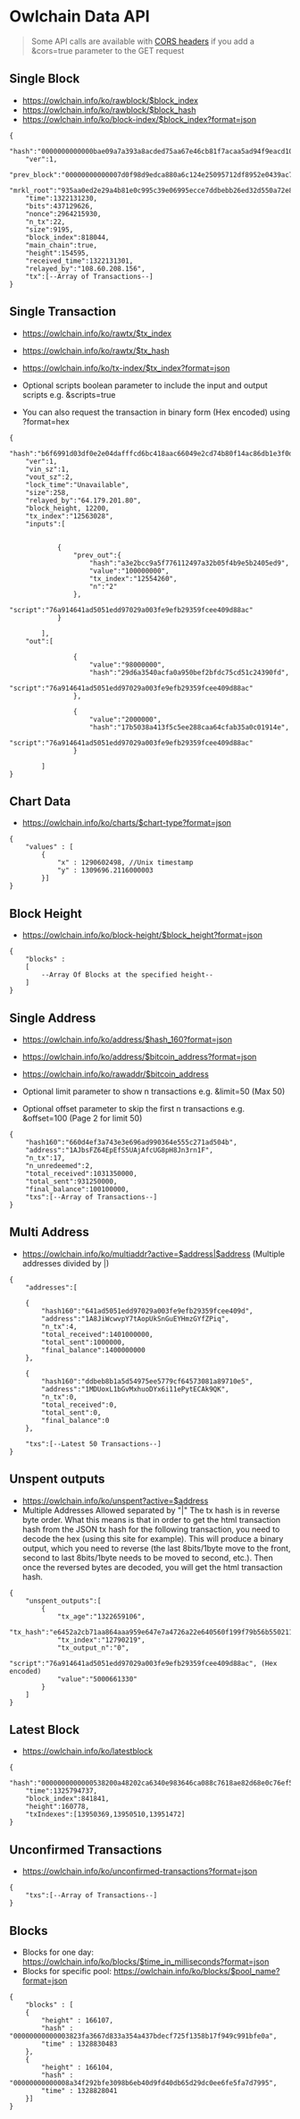 Owlchain Data API
===============
> Some API calls are available with [CORS headers](https://en.wikipedia.org/wiki/Cross-origin_resource_sharing) if you add a &cors=true parameter to the GET request



Single Block
-----------------
- https://owlchain.info/ko/rawblock/$block_index
- https://owlchain.info/ko/rawblock/$block_hash
- https://owlchain.info/ko/block-index/$block_index?format=json
```
{
    "hash":"0000000000000bae09a7a393a8acded75aa67e46cb81f7acaa5ad94f9eacd103",
    "ver":1,
    "prev_block":"00000000000007d0f98d9edca880a6c124e25095712df8952e0439ac7409738a",
    "mrkl_root":"935aa0ed2e29a4b81e0c995c39e06995ecce7ddbebb26ed32d550a72e8200bf5",
    "time":1322131230,
    "bits":437129626,
    "nonce":2964215930,
    "n_tx":22,
    "size":9195,
    "block_index":818044,
    "main_chain":true,
    "height":154595,
    "received_time":1322131301,
    "relayed_by":"108.60.208.156",
    "tx":[--Array of Transactions--]
}
```

Single Transaction
-----------------
- https://owlchain.info/ko/rawtx/$tx_index
- https://owlchain.info/ko/rawtx/$tx_hash
- https://owlchain.info/ko/tx-index/$tx_index?format=json
- Optional scripts boolean parameter to include the input and output scripts e.g. &scripts=true

- You can also request the transaction in binary form (Hex encoded) using ?format=hex
```
{
    "hash":"b6f6991d03df0e2e04dafffcd6bc418aac66049e2cd74b80f14ac86db1e3f0da",
    "ver":1,
    "vin_sz":1,
    "vout_sz":2,
    "lock_time":"Unavailable",
    "size":258,
    "relayed_by":"64.179.201.80",
    "block_height, 12200,
    "tx_index":"12563028",
    "inputs":[


            {
                "prev_out":{
                    "hash":"a3e2bcc9a5f776112497a32b05f4b9e5b2405ed9",
                    "value":"100000000",
                    "tx_index":"12554260",
                    "n":"2"
                },
                "script":"76a914641ad5051edd97029a003fe9efb29359fcee409d88ac"
            }

        ],
    "out":[

                {
                    "value":"98000000",
                    "hash":"29d6a3540acfa0a950bef2bfdc75cd51c24390fd",
                    "script":"76a914641ad5051edd97029a003fe9efb29359fcee409d88ac"
                },

                {
                    "value":"2000000",
                    "hash":"17b5038a413f5c5ee288caa64cfab35a0c01914e",
                    "script":"76a914641ad5051edd97029a003fe9efb29359fcee409d88ac"
                }

        ]
}
```

Chart Data
----------
- https://owlchain.info/ko/charts/$chart-type?format=json
```
{
    "values" : [
        {
            "x" : 1290602498, //Unix timestamp
            "y" : 1309696.2116000003
        }]
}
```

Block Height
------------
- https://owlchain.info/ko/block-height/$block_height?format=json
```
{
    "blocks" :
    [
        --Array Of Blocks at the specified height--
    ]
}
```

Single Address
---------------
- https://owlchain.info/ko/address/$hash_160?format=json
- https://owlchain.info/ko/address/$bitcoin_address?format=json
- https://owlchain.info/ko/rawaddr/$bitcoin_address
- Optional limit parameter to show n transactions e.g. &limit=50 (Max 50)

- Optional offset parameter to skip the first n transactions e.g. &offset=100 (Page 2 for limit 50)
```
{
    "hash160":"660d4ef3a743e3e696ad990364e555c271ad504b",
    "address":"1AJbsFZ64EpEfS5UAjAfcUG8pH8Jn3rn1F",
    "n_tx":17,
    "n_unredeemed":2,
    "total_received":1031350000,
    "total_sent":931250000,
    "final_balance":100100000,
    "txs":[--Array of Transactions--]
}
```

Multi Address
--------------
- https://owlchain.info/ko/multiaddr?active=$address|$address (Multiple addresses divided by |)
```
{
    "addresses":[

    {
        "hash160":"641ad5051edd97029a003fe9efb29359fcee409d",
        "address":"1A8JiWcwvpY7tAopUkSnGuEYHmzGYfZPiq",
        "n_tx":4,
        "total_received":1401000000,
        "total_sent":1000000,
        "final_balance":1400000000
    },

    {
        "hash160":"ddbeb8b1a5d54975ee5779cf64573081a89710e5",
        "address":"1MDUoxL1bGvMxhuoDYx6i11ePytECAk9QK",
        "n_tx":0,
        "total_received":0,
        "total_sent":0,
        "final_balance":0
    },

    "txs":[--Latest 50 Transactions--]
}
```

Unspent outputs
---------------------
- https://owlchain.info/ko/unspent?active=$address
- Multiple Addresses Allowed separated by "|"
The tx hash is in reverse byte order. What this means is that in order to get the html transaction hash from the JSON tx hash for the following transaction, you need to decode the hex (using this site for example). This will produce a binary output, which you need to reverse (the last 8bits/1byte move to the front, second to last 8bits/1byte needs to be moved to second, etc.). Then once the reversed bytes are decoded, you will get the html transaction hash.
```
{
    "unspent_outputs":[
        {
            "tx_age":"1322659106",
            "tx_hash":"e6452a2cb71aa864aaa959e647e7a4726a22e640560f199f79b56b5502114c37",
            "tx_index":"12790219",
            "tx_output_n":"0",
            "script":"76a914641ad5051edd97029a003fe9efb29359fcee409d88ac", (Hex encoded)
            "value":"5000661330"
        }
    ]
}
```

Latest Block
------------
- https://owlchain.info/ko/latestblock
```
{
    "hash":"0000000000000538200a48202ca6340e983646ca088c7618ae82d68e0c76ef5a",
    "time":1325794737,
    "block_index":841841,
    "height":160778,
    "txIndexes":[13950369,13950510,13951472]
}
```

Unconfirmed Transactions
------------
- https://owlchain.info/ko/unconfirmed-transactions?format=json
```
{
    "txs":[--Array of Transactions--]
}
```

Blocks
------------
- Blocks for one day: https://owlchain.info/ko/blocks/$time_in_milliseconds?format=json
- Blocks for specific pool: https://owlchain.info/ko/blocks/$pool_name?format=json
```
{
    "blocks" : [
    {
        "height" : 166107,
        "hash" : "00000000000003823fa3667d833a354a437bdecf725f1358b17f949c991bfe0a",
        "time" : 1328830483
    },
    {
        "height" : 166104,
        "hash" : "00000000000008a34f292bfe3098b6eb40d9fd40db65d29dc0ee6fe5fa7d7995",
        "time" : 1328828041
    }]
}
```